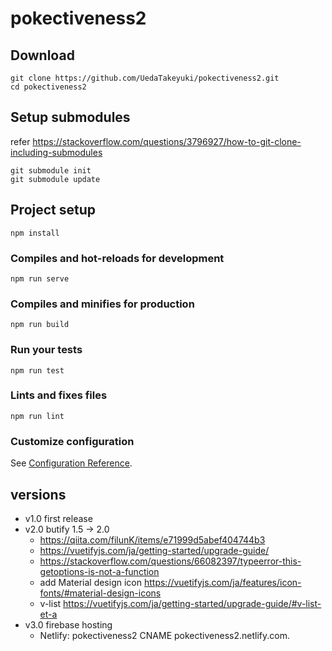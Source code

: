 # pokectiveness2
## Download
```
git clone https://github.com/UedaTakeyuki/pokectiveness2.git
cd pokectiveness2
```

## Setup submodules
refer https://stackoverflow.com/questions/3796927/how-to-git-clone-including-submodules
```
git submodule init 
git submodule update
```

## Project setup
```
npm install
```

### Compiles and hot-reloads for development
```
npm run serve
```

### Compiles and minifies for production
```
npm run build
```

### Run your tests
```
npm run test
```

### Lints and fixes files
```
npm run lint
```

### Customize configuration
See [Configuration Reference](https://cli.vuejs.org/config/).

## versions
- v1.0 first release
- v2.0 butify 1.5 -> 2.0
  - https://qiita.com/filunK/items/e71999d5abef404744b3
  - https://vuetifyjs.com/ja/getting-started/upgrade-guide/
  - https://stackoverflow.com/questions/66082397/typeerror-this-getoptions-is-not-a-function
  - add Material design icon https://vuetifyjs.com/ja/features/icon-fonts/#material-design-icons
  - v-list https://vuetifyjs.com/ja/getting-started/upgrade-guide/#v-list-et-a
- v3.0 firebase hosting
  - Netlify: pokectiveness2 CNAME pokectiveness2.netlify.com.